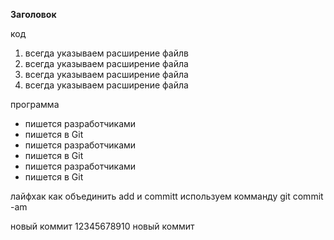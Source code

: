 **Заголовок**

код 

1. всегда указываем расширение файлв
2. всегда указываем расширение файла
3. всегда указываем расширение файла
4. всегда указываем расширение файла

программа 

* пишется разработчиками
* пишется в Git
* пишется разработчиками 
* пишется в Git
* пишется разработчиками
* пишется в Git

лайфхак как объединить add и committ
используем комманду git commit -am

новый коммит
12345678910
новый коммит